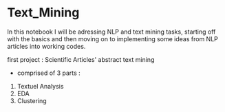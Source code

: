 # Text_Mining


In this notebook I will be adressing NLP and text mining tasks, starting off with the basics and then moving on to implementing some ideas from NLP articles into working codes. 

first project : Scientific Articles' abstract text mining 
- comprised of 3 parts :
1. Textuel Analysis 
2. EDA
3. Clustering
